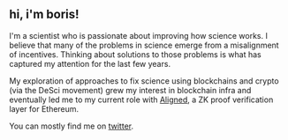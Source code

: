## hi, i'm boris!

I'm a scientist who is passionate about improving how science works. I believe that many of the problems in science emerge from a misalignment of incentives. Thinking about solutions to those problems is what has captured my attention for the last few years.

My exploration of approaches to fix science using blockchains and crypto (via the DeSci movement) grew my interest in blockchain infra and eventually led me to my current role with [Aligned](https://x.com/alignedlayer), a ZK proof verification layer for Ethereum.

You can mostly find me on [twitter](https://x.com/BJ_Dyakov).
